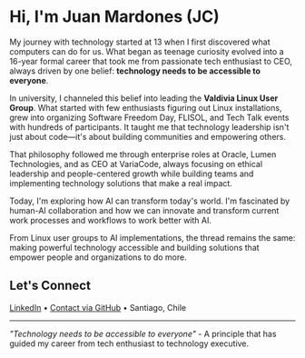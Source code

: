 # Hi, I'm Juan Mardones (JC)

My journey with technology started at 13 when I first discovered what computers can do for us. What began as teenage curiosity evolved into a 16-year formal career that took me from passionate tech enthusiast to CEO, always driven by one belief: **technology needs to be accessible to everyone**.

In university, I channeled this belief into leading the **Valdivia Linux User Group**. What started with few enthusiasts figuring out Linux installations, grew into organizing Software Freedom Day, FLISOL, and Tech Talk events with hundreds of participants. It taught me that technology leadership isn't just about code—it's about building communities and empowering others.

That philosophy followed me through enterprise roles at Oracle, Lumen Technologies, and as CEO at VariaCode, always focusing on ethical leadership and people-centered growth while building teams and implementing technology solutions that make a real impact.

Today, I'm exploring how AI can transform today's world. I'm fascinated by human-AI collaboration and how we can innovate and transform current work processes and workflows to work better with AI.

From Linux user groups to AI implementations, the thread remains the same: making powerful technology accessible and building solutions that empower people and organizations to do more.

## Let's Connect

[LinkedIn](https://linkedin.com/in/juan-mardones) • [Contact via GitHub](https://github.com/jmardonesk) • Santiago, Chile

---

*"Technology needs to be accessible to everyone"* - A principle that has guided my career from tech enthusiast to technology executive.
